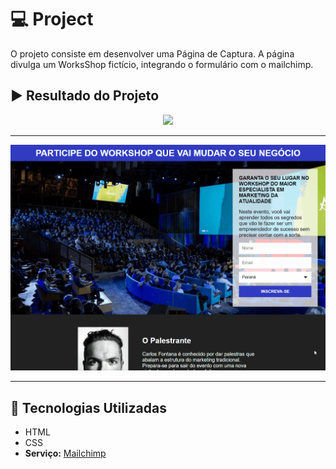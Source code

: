 # :computer: Project
O projeto consiste em desenvolver uma Página de Captura. A página divulga um WorksShop fictício, integrando o formulário com o mailchimp.



## :arrow_forward: Resultado do Projeto
<p align="center">
  <img src="images/Readme1.gif">
</p>

---

<p align="center">
  <img src="images/Readme.gif">
</p>

---

## :rocket: Tecnologias Utilizadas
* HTML
* CSS
* **Serviço:** [Mailchimp](https://mailchimp.com/)
